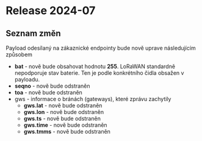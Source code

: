 # Release 2024-07

## Seznam změn

Payload odesílaný na zákaznické endpointy bude nově uprave následujícím způsobem

* **bat** - nově bude obsahovat hodnotu **255**. LoRaWAN standardně nepodporuje stav baterie. Ten je podle konkrétního čidla obsažen v payloadu.
* **seqno** - nově bude odstraněn
* **toa** - nově bude odstraněn
* gws - informace o bránách (gateways), které zprávu zachytily
  * **gws.lat** - nově bude odstraněn
  * **gws.lon** - nově bude odstraněn
  * **gws.ts** - nově bude odstraněn
  * **gws.time** - nově bude odstraněn
  * **gws.tmms** - nově bude odstraněn
